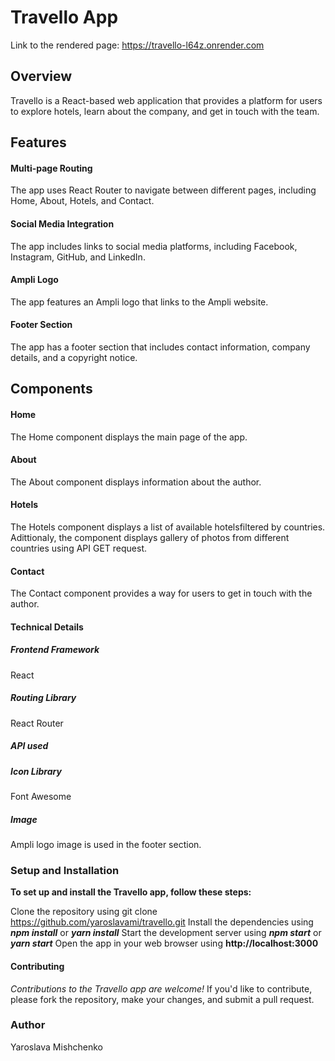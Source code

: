 # Travello App
Link to the rendered page: <https://travello-l64z.onrender.com>
## Overview
Travello is a React-based web application that provides a platform for users to explore hotels, learn about the company, and get in touch with the team.

## Features
#### Multi-page Routing
The app uses React Router to navigate between different pages, including Home, About, Hotels, and Contact.
#### Social Media Integration 
The app includes links to social media platforms, including Facebook, Instagram, GitHub, and LinkedIn.
#### Ampli Logo
The app features an Ampli logo that links to the Ampli website.
#### Footer Section
The app has a footer section that includes contact information, company details, and a copyright notice.
## Components
#### Home
The Home component displays the main page of the app.
#### About
The About component displays information about the author.
#### Hotels
The Hotels component displays a list of available hotelsfiltered by countries. Adittionaly, the component displays gallery of photos from different countries using API GET request.
#### Contact
The Contact component provides a way for users to get in touch with the author.
#### Technical Details
##### Frontend Framework
React
##### Routing Library
React Router
##### API used

##### Icon Library 
Font Awesome
##### Image 
Ampli logo image is used in the footer section.
### Setup and Installation
**To set up and install the Travello app, follow these steps:**

Clone the repository using git clone <https://github.com/yaroslavami/travello.git>
Install the dependencies using ***npm install*** or ***yarn install***
Start the development server using ***npm start*** or ***yarn start***
Open the app in your web browser using **http://localhost:3000**

#### Contributing
*Contributions to the Travello app are welcome!* If you'd like to contribute, please fork the repository, make your changes, and submit a pull request.

### Author
Yaroslava Mishchenko
